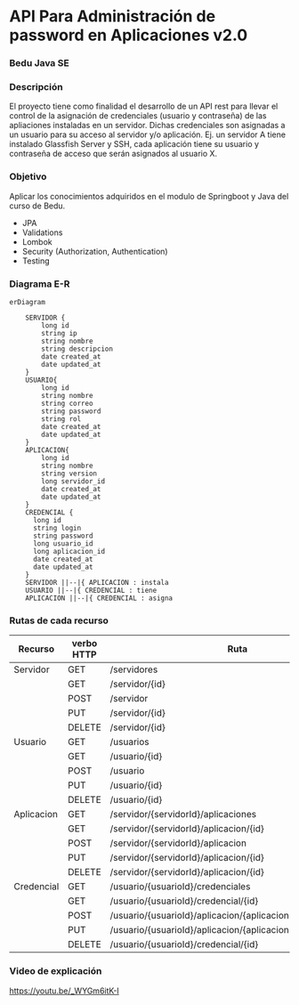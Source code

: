 # API Para Administración de password en Aplicaciones v2.0
### Bedu Java SE
### Descripción
El proyecto tiene como finalidad el desarrollo de un API rest para llevar el control de la asignación de credenciales (usuario y contraseña) de las apliaciones instaladas en un servidor. Dichas credenciales son asignadas a un usuario para su acceso al servidor y/o aplicación. Ej. un servidor A tiene instalado Glassfish Server y SSH, cada aplicación tiene su usuario y contraseña de acceso que serán asignados al usuario X.

### Objetivo
Aplicar los conocimientos adquiridos en el modulo de Springboot  y Java del curso de Bedu.

- JPA
- Validations
- Lombok
- Security (Authorization, Authentication)
- Testing

### Diagrama E-R
```mermaid
erDiagram
    
    SERVIDOR {
        long id
        string ip
        string nombre
        string descripcion
        date created_at
        date updated_at
    }
    USUARIO{
	    long id
        string nombre
        string correo
        string password
        string rol
        date created_at
        date updated_at
    }
    APLICACION{
	    long id
        string nombre
        string version
        long servidor_id
        date created_at
        date updated_at
    }
    CREDENCIAL {
      long id
      string login
      string password
      long usuario_id
      long aplicacion_id
      date created_at
      date updated_at
    }
    SERVIDOR ||--|{ APLICACION : instala
    USUARIO ||--|{ CREDENCIAL : tiene
    APLICACION ||--|{ CREDENCIAL : asigna
```

### Rutas de cada recurso
| Recurso |verbo HTTP  |	Ruta |
|--|--|--|
| Servidor |  GET| /servidores |
|  |GET  | /servidor/{id} |
|  |POST | /servidor |
|  |PUT  |/servidor/{id}  |
|  |DELETE  | /servidor/{id} |
| Usuario | GET |/usuarios  |
|  |GET  | /usuario/{id} |
|  |POST | /usuario |
|  |PUT  | /usuario/{id} |
|  |DELETE  | /usuario/{id} |
| Aplicacion | GET  | /servidor/{servidorId}/aplicaciones |
|  |GET  | /servidor/{servidorId}/aplicacion/{id} |
|  |POST | /servidor/{servidorId}/aplicacion |
|  |PUT  | /servidor/{servidorId}/aplicacion/{id} |
|  |DELETE  | /servidor/{servidorId}/aplicacion/{id} |
| Credencial | GET | /usuario/{usuarioId}/credenciales |
|  |GET  | /usuario/{usuarioId}/credencial/{id} |
|  |POST | /usuario/{usuarioId}/aplicacion/{aplicacionId}/credencial |
|  |PUT  | /usuario/{usuarioId}/aplicacion/{aplicacionId}/credencial/{id} |
|  |DELETE  | /usuario/{usuarioId}/credencial/{id} |

### Video de explicación

https://youtu.be/_WYGm6itK-I

